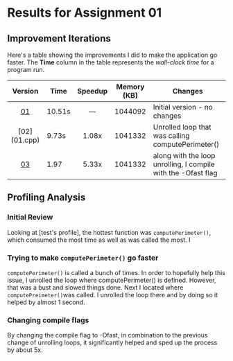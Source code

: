# Results for Assignment 01

## Improvement Iterations

Here's a table showing the improvements I did to make the application go faster.  The **Time** column in the table represents the _wall-clock time_ for a program run.

| Version | Time | Speedup | Memory (KB) | Changes |
| :-----: | ---- | :-----: | :------: | ------- |
| [01](test.cpp) | 10.51s | &mdash; | 1044092 | Initial version - no changes |
| [02] (01.cpp) | 9.73s | 1.08x | 1041332 | Unrolled loop that was calling computePerimeter() |
| [03](01.cpp) | 1.97 | 5.33x| 1041332 | along with the loop unrolling, I compile with the -Ofast flag

## Profiling Analysis

### Initial Review

Looking at [test's profile], the hottest function was `computePerimeter()`, which consumed the most time as well as was called the most. I 

### Trying to make `computePerimeter()` go faster

`computePerimeter()` is called a bunch of times. In order to hopefully help this issue, I unrolled the loop where computePerimeter() is defined. However, that was a bust and slowed things done. Next I located where `computePreimeter()`was called. I unrolled the loop there and by doing so it helped by almost 1 second. 

### Changing compile flags
By changing the compile flag to -Ofast, in combination to the previous change of unrolling loops, it significantly helped and sped up the process by about 5x.
